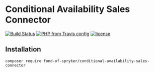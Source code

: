 # Conditional Availability Sales Connector

[![Build Status](https://travis-ci.org/fond-of/spryker-conditional-availability-sales-connector.svg?branch=master)](https://travis-ci.org/fond-of/spryker-conditional-availability-sales-connector)
[![PHP from Travis config](https://img.shields.io/travis/php-v/symfony/symfony.svg)](https://php.net/)
[![license](https://img.shields.io/github/license/mashape/apistatus.svg)](https://packagist.org/packages/fond-of-spryker/conditional-availability-sales-connector)

## Installation

```
composer require fond-of-spryker/conditional-availability-sales-connector
```
